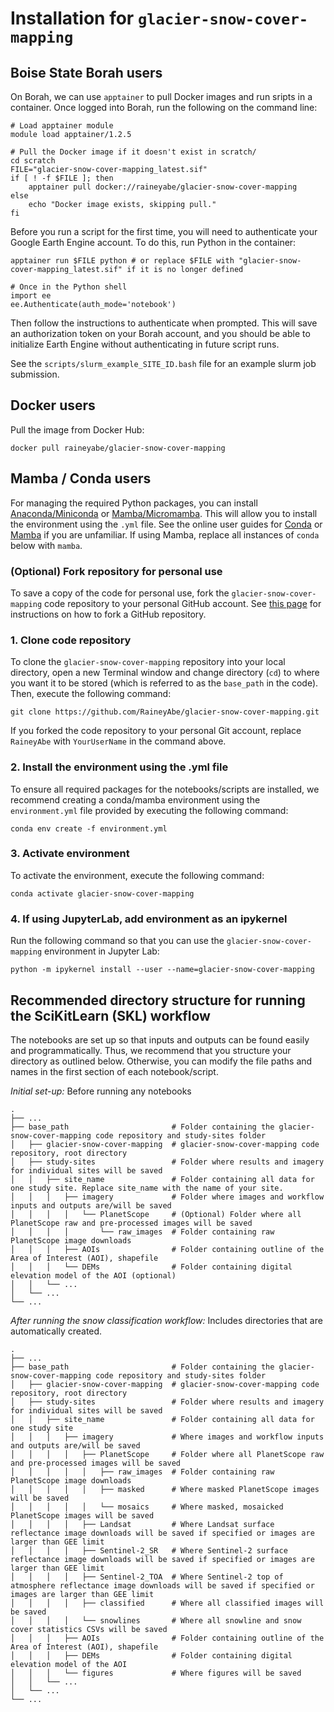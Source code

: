# Installation for `glacier-snow-cover-mapping`

## Boise State Borah users

On Borah, we can use `apptainer` to pull Docker images and run sripts in a container. Once logged into Borah, run the following on the command line:

```
# Load apptainer module
module load apptainer/1.2.5

# Pull the Docker image if it doesn't exist in scratch/
cd scratch
FILE="glacier-snow-cover-mapping_latest.sif"
if [ ! -f $FILE ]; then
    apptainer pull docker://raineyabe/glacier-snow-cover-mapping
else
    echo "Docker image exists, skipping pull."
fi
```

Before you run a script for the first time, you will need to authenticate your Google Earth Engine account. To do this, run Python in the container: 

```
apptainer run $FILE python # or replace $FILE with "glacier-snow-cover-mapping_latest.sif" if it is no longer defined

# Once in the Python shell
import ee
ee.Authenticate(auth_mode='notebook')
```

Then follow the instructions to authenticate when prompted. This will save an authorization token on your Borah account, and you should be able to initialize Earth Engine without authenticating in future script runs. 

See the `scripts/slurm_example_SITE_ID.bash` file for an example slurm job submission. 

## Docker users

Pull the image from Docker Hub:

`docker pull raineyabe/glacier-snow-cover-mapping`

## Mamba / Conda users

For managing the required Python packages, you can install [Anaconda/Miniconda](https://conda.io/projects/conda/en/latest/user-guide/install/macos.html) or [Mamba/Micromamba](https://mamba.readthedocs.io/en/latest/index.html). This will allow you to install the environment using the `.yml` file. See the online user guides for [Conda](https://conda.io/projects/conda/en/latest/user-guide/getting-started.html) or [Mamba](https://mamba.readthedocs.io/en/latest/user_guide/mamba.html) if you are unfamiliar. If using Mamba, replace all instances of `conda` below with `mamba`.

### (Optional) Fork repository for personal use
To save a copy of the code for personal use, fork the `glacier-snow-cover-mapping` code repository to your personal GitHub account. See [this page](https://docs.github.com/en/get-started/quickstart/fork-a-repo) for instructions on how to fork a GitHub repository.

### 1. Clone code repository
To clone the `glacier-snow-cover-mapping` repository into your local directory, open a new Terminal window and change directory (`cd`) to where you want it to be stored (which is referred to as the `base_path` in the code). Then, execute the following command:

`git clone https://github.com/RaineyAbe/glacier-snow-cover-mapping.git`

If you forked the code repository to your personal Git account, replace `RaineyAbe` with `YourUserName` in the command above.

### 2. Install the environment using the .yml file
To ensure all required packages for the notebooks/scripts are installed, we recommend creating a conda/mamba environment using the `environment.yml` file provided by executing the following command:

`conda env create -f environment.yml`

### 3. Activate environment
To activate the environment, execute the following command:

`conda activate glacier-snow-cover-mapping`

### 4. If using JupyterLab, add environment as an ipykernel

Run the following command so that you can use the `glacier-snow-cover-mapping` environment in Jupyter Lab:

`python -m ipykernel install --user --name=glacier-snow-cover-mapping`

## Recommended directory structure for running the SciKitLearn (SKL) workflow
The notebooks are set up so that inputs and outputs can be found easily and programmatically. Thus, we recommend that you structure your directory as outlined below. Otherwise, you can modify the file paths and names in the first section of each notebook/script.

_Initial set-up:_ Before running any notebooks

    .
    ├── ...
    ├── base_path                       # Folder containing the glacier-snow-cover-mapping code repository and study-sites folder
    │   ├── glacier-snow-cover-mapping  # glacier-snow-cover-mapping code repository, root directory
    │   ├── study-sites                 # Folder where results and imagery for individual sites will be saved
    │   │   ├── site_name               # Folder containing all data for one study site. Replace site_name with the name of your site.
    │   │   │   ├── imagery             # Folder where images and workflow inputs and outputs are/will be saved
    │   │   │   │   └── PlanetScope     # (Optional) Folder where all PlanetScope raw and pre-processed images will be saved
    │   │   │   │       └── raw_images  # Folder containing raw PlanetScope image downloads
    │   │   │   ├── AOIs                # Folder containing outline of the Area of Interest (AOI), shapefile
    │   │   │   └── DEMs                # Folder containing digital elevation model of the AOI (optional)
    │   │   └── ...
    │   └── ...
    └── ...

_After running the snow classification workflow:_ Includes directories that are automatically created.

    .
    ├── ...
    ├── base_path                       # Folder containing the glacier-snow-cover-mapping code repository and study-sites folder
    │   ├── glacier-snow-cover-mapping  # glacier-snow-cover-mapping code repository, root directory
    │   ├── study-sites                 # Folder where results and imagery for individual sites will be saved
    │   │   ├── site_name               # Folder containing all data for one study site
    │   │   │   ├── imagery             # Where images and workflow inputs and outputs are/will be saved
    │   │   │   │   ├── PlanetScope     # Folder where all PlanetScope raw and pre-processed images will be saved
    │   │   │   │   │   ├── raw_images  # Folder containing raw PlanetScope image downloads
    │   │   │   │   │   ├── masked      # Where masked PlanetScope images will be saved
    │   │   │   │   │   └── mosaics     # Where masked, mosaicked PlanetScope images will be saved
    │   │   │   │   ├── Landsat         # Where Landsat surface reflectance image downloads will be saved if specified or images are larger than GEE limit
    │   │   │   │   ├── Sentinel-2_SR   # Where Sentinel-2 surface reflectance image downloads will be saved if specified or images are larger than GEE limit
    │   │   │   │   ├── Sentinel-2_TOA  # Where Sentinel-2 top of atmosphere reflectance image downloads will be saved if specified or images are larger than GEE limit
    │   │   │   │   ├── classified      # Where all classified images will be saved
    │   │   │   │   └── snowlines       # Where all snowline and snow cover statistics CSVs will be saved
    │   │   │   ├── AOIs                # Folder containing outline of the Area of Interest (AOI), shapefile
    │   │   │   ├── DEMs                # Folder containing digital elevation model of the AOI
    │   │   │   └── figures             # Where figures will be saved
    │   │   └── ...
    │   └── ...
    └── ...
